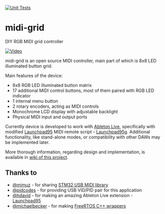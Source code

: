 [![Unit Tests](https://github.com/zukaitis/midi-grid/workflows/Unit%20Tests/badge.svg)](https://github.com/zukaitis/midi-grid/actions?query=workflow%3A%22Unit+Tests%22)

# midi-grid
DIY RGB MIDI grid controller

[![Video](https://img.youtube.com/vi/mxI5Q21d1T0/0.jpg)](https://youtu.be/mxI5Q21d1T0 "Demo video")

midi-grid is an open source MIDI controller, main part of which is 8x8 LED illuminated button grid.

Main features of the device:
- 8x8 RGB LED illuminated button matrix
- 17 additional MIDI control buttons, most of them paired with RGB LED indicator
- 1 internal menu button
- 2 rotary encoders, acting as MIDI controls
- Monochrome LCD display with adjustable backlight
- Physical MIDI input and output ports

Currently device is developed to work with [Ableton Live](https://www.ableton.com/en/live/),
specifically with modified [Launchpad95](http://motscousus.com/stuff/2011-07_Novation_Launchpad_Ableton_Live_Scripts/)
MIDI remote script - [Launchpad95g](https://github.com/zukaitis/Launchpad95g). Additional functionality, like stand-alone modes,
or compatibility with other DAWs may be implemented later.

More thorough information, regarding design and implementation, is available in [wiki of this project](https://github.com/zukaitis/midi-grid/wiki).

## Thanks to
- [@mimuz](https://github.com/mimuz) - for sharing [STM32 USB MIDI library](https://github.com/mimuz/mimuz-tuch)
- [@pidcodes](https://github.com/pidcodes) - for providing USB VID/PID pair for this application
- [@hdavid](https://github.com/hdavid) - for making an amazing Ableton Live extension - [Launchpad95](https://github.com/hdavid/Launchpad95)
- [@michaelbecker](https://github.com/michaelbecker) - for making [FreeRTOS C++ wrappers](https://michaelbecker.github.io/freertos-addons)
